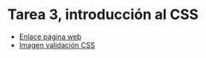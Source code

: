 # Tarea 3, introducción al CSS
* [Enlace página web](https://cdn.rawgit.com/MarcosMon/tarea2/f8bf6d23/index.html)
* [Imagen validación CSS](img/validacion.jpg)
